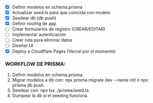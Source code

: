 -   [x] Definir modelos en schema.prisma
-   [x] Actualizar seed.ts para que coincida con models
-   [x] Seedear db (db push)
-   [x] Definir routing de app
-   [ ] Crear formularios de registro (CREAR/EDITAR)
-   [ ] Implementar autenticación
-   [ ] Crear ruta para eliminar datos
-   [ ] Diseñar UI
-   [x] Deploy a Cloudflare Pages (Vercel por el momento)

### WORKFLOW DE PRISMA:

1. Definir modelos en schema.prisma.
2. Migrar modelos a db con: npx prisma migrate dev --name init o npx prisma db push.
3. Seedear con: npx tsx ./prisma/seed.ts.
4. Dumpear la db si el seeding funciona.
